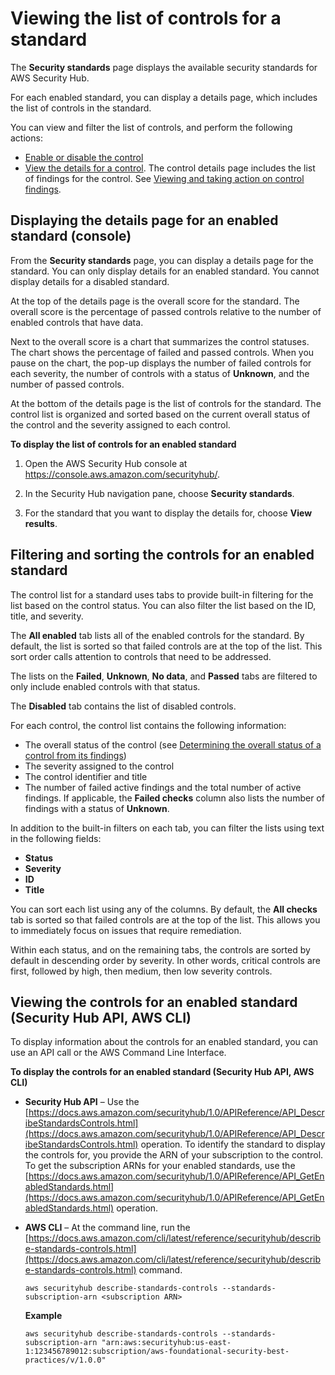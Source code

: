 # Viewing the list of controls for a standard<a name="securityhub-standards-view-controls"></a>

The **Security standards** page displays the available security standards for AWS Security Hub\.

For each enabled standard, you can display a details page, which includes the list of controls in the standard\.

You can view and filter the list of controls, and perform the following actions:
+ [Enable or disable the control](securityhub-standards-enable-disable-controls.md)
+ [View the details for a control](securityhub-standards-control-details.md)\. The control details page includes the list of findings for the control\. See [Viewing and taking action on control findings](securityhub-control-manage-findings.md)\.

## Displaying the details page for an enabled standard \(console\)<a name="securityhub-standards-display-control-list"></a>

From the **Security standards** page, you can display a details page for the standard\. You can only display details for an enabled standard\. You cannot display details for a disabled standard\.

At the top of the details page is the overall score for the standard\. The overall score is the percentage of passed controls relative to the number of enabled controls that have data\.

Next to the overall score is a chart that summarizes the control statuses\. The chart shows the percentage of failed and passed controls\. When you pause on the chart, the pop\-up displays the number of failed controls for each severity, the number of controls with a status of **Unknown**, and the number of passed controls\.

At the bottom of the details page is the list of controls for the standard\. The control list is organized and sorted based on the current overall status of the control and the severity assigned to each control\.

**To display the list of controls for an enabled standard**

1. Open the AWS Security Hub console at [https://console\.aws\.amazon\.com/securityhub/](https://console.aws.amazon.com/securityhub/)\.

1. In the Security Hub navigation pane, choose **Security standards**\.

1. For the standard that you want to display the details for, choose **View results**\.

## Filtering and sorting the controls for an enabled standard<a name="securityhub-standards-filter-controls"></a>

The control list for a standard uses tabs to provide built\-in filtering for the list based on the control status\. You can also filter the list based on the ID, title, and severity\.

The **All enabled** tab lists all of the enabled controls for the standard\. By default, the list is sorted so that failed controls are at the top of the list\. This sort order calls attention to controls that need to be addressed\.

The lists on the **Failed**, **Unknown**, **No data**, and **Passed** tabs are filtered to only include enabled controls with that status\.

The **Disabled** tab contains the list of disabled controls\.

For each control, the control list contains the following information:
+ The overall status of the control \(see [Determining the overall status of a control from its findings](securityhub-standards-results.md#securityhub-standards-results-status)\)
+ The severity assigned to the control
+ The control identifier and title
+ The number of failed active findings and the total number of active findings\. If applicable, the **Failed checks** column also lists the number of findings with a status of **Unknown**\.

In addition to the built\-in filters on each tab, you can filter the lists using text in the following fields:
+ **Status**
+ **Severity**
+ **ID**
+ **Title**

You can sort each list using any of the columns\. By default, the **All checks** tab is sorted so that failed controls are at the top of the list\. This allows you to immediately focus on issues that require remediation\.

Within each status, and on the remaining tabs, the controls are sorted by default in descending order by severity\. In other words, critical controls are first, followed by high, then medium, then low severity controls\.

## Viewing the controls for an enabled standard \(Security Hub API, AWS CLI\)<a name="securityhub-standards-view-controls-api"></a>

To display information about the controls for an enabled standard, you can use an API call or the AWS Command Line Interface\.

**To display the controls for an enabled standard \(Security Hub API, AWS CLI\)**
+ **Security Hub API** – Use the [https://docs.aws.amazon.com/securityhub/1.0/APIReference/API_DescribeStandardsControls.html](https://docs.aws.amazon.com/securityhub/1.0/APIReference/API_DescribeStandardsControls.html) operation\. To identify the standard to display the controls for, you provide the ARN of your subscription to the control\. To get the subscription ARNs for your enabled standards, use the [https://docs.aws.amazon.com/securityhub/1.0/APIReference/API_GetEnabledStandards.html](https://docs.aws.amazon.com/securityhub/1.0/APIReference/API_GetEnabledStandards.html) operation\.
+ **AWS CLI** – At the command line, run the [https://docs.aws.amazon.com/cli/latest/reference/securityhub/describe-standards-controls.html](https://docs.aws.amazon.com/cli/latest/reference/securityhub/describe-standards-controls.html) command\.

  ```
  aws securityhub describe-standards-controls --standards-subscription-arn <subscription ARN>
  ```

  **Example**

  ```
  aws securityhub describe-standards-controls --standards-subscription-arn "arn:aws:securityhub:us-east-1:123456789012:subscription/aws-foundational-security-best-practices/v/1.0.0"
  ```